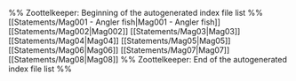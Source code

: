 %% Zoottelkeeper: Beginning of the autogenerated index file list  %%
 [[Statements/Mag001 - Angler fish|Mag001 - Angler fish]]
 [[Statements/Mag002|Mag002]]
 [[Statements/Mag03|Mag03]]
 [[Statements/Mag04|Mag04]]
 [[Statements/Mag05|Mag05]]
 [[Statements/Mag06|Mag06]]
 [[Statements/Mag07|Mag07]]
 [[Statements/Mag08|Mag08]]
%% Zoottelkeeper: End of the autogenerated index file list  %%

